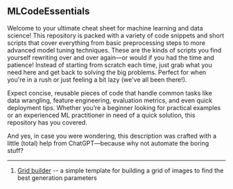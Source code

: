 ## MLCodeEssentials

Welcome to your ultimate cheat sheet for machine learning and data science! This repository is packed with a variety of code snippets and short scripts that cover everything from basic preprocessing steps to more advanced model tuning techniques. These are the kinds of scripts you find yourself rewriting over and over again—or would if you had the time and patience! Instead of starting from scratch each time, just grab what you need here and get back to solving the big problems. Perfect for when you're in a rush or just feeling a bit lazy (we've all been there!).

Expect concise, reusable pieces of code that handle common tasks like data wrangling, feature engineering, evaluation metrics, and even quick deployment tips. Whether you’re a beginner looking for practical examples or an experienced ML practitioner in need of a quick solution, this repository has you covered.

And yes, in case you were wondering, this description was crafted with a little (total) help from ChatGPT—because why not automate the boring stuff?

-------------------------
1. [Grid builder](https://github.com/MatthewMih/ML/blob/main/grid_builder.py) -- a simple template for building a grid of images to find the best generation parameters
